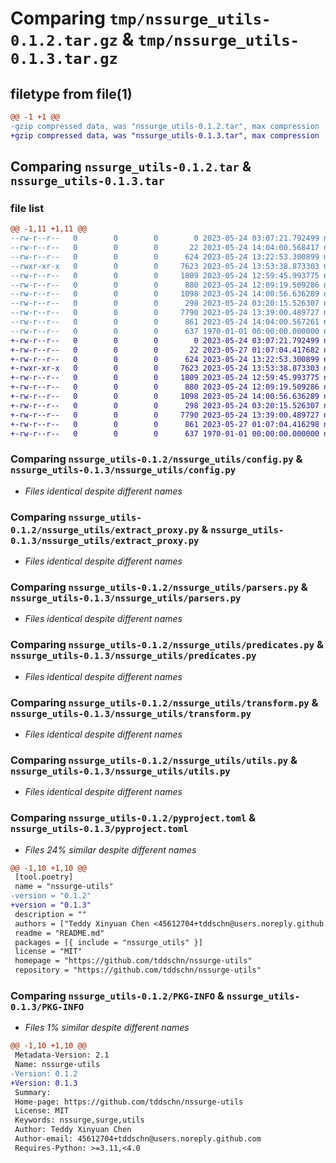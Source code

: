 # Comparing `tmp/nssurge_utils-0.1.2.tar.gz` & `tmp/nssurge_utils-0.1.3.tar.gz`

## filetype from file(1)

```diff
@@ -1 +1 @@
-gzip compressed data, was "nssurge_utils-0.1.2.tar", max compression
+gzip compressed data, was "nssurge_utils-0.1.3.tar", max compression
```

## Comparing `nssurge_utils-0.1.2.tar` & `nssurge_utils-0.1.3.tar`

### file list

```diff
@@ -1,11 +1,11 @@
--rw-r--r--   0        0        0        0 2023-05-24 03:07:21.792499 nssurge_utils-0.1.2/README.md
--rw-r--r--   0        0        0       22 2023-05-24 14:04:00.568417 nssurge_utils-0.1.2/nssurge_utils/__init__.py
--rw-r--r--   0        0        0      624 2023-05-24 13:22:53.300899 nssurge_utils-0.1.2/nssurge_utils/config.py
--rwxr-xr-x   0        0        0     7623 2023-05-24 13:53:38.873303 nssurge_utils-0.1.2/nssurge_utils/extract_proxy.py
--rw-r--r--   0        0        0     1809 2023-05-24 12:59:45.993775 nssurge_utils-0.1.2/nssurge_utils/parsers.py
--rw-r--r--   0        0        0      880 2023-05-24 12:09:19.509286 nssurge_utils-0.1.2/nssurge_utils/predicates.py
--rw-r--r--   0        0        0     1098 2023-05-24 14:00:56.636289 nssurge_utils-0.1.2/nssurge_utils/transform.py
--rw-r--r--   0        0        0      298 2023-05-24 03:20:15.526307 nssurge_utils-0.1.2/nssurge_utils/types.py
--rw-r--r--   0        0        0     7790 2023-05-24 13:39:00.489727 nssurge_utils-0.1.2/nssurge_utils/utils.py
--rw-r--r--   0        0        0      861 2023-05-24 14:04:00.567261 nssurge_utils-0.1.2/pyproject.toml
--rw-r--r--   0        0        0      637 1970-01-01 00:00:00.000000 nssurge_utils-0.1.2/PKG-INFO
+-rw-r--r--   0        0        0        0 2023-05-24 03:07:21.792499 nssurge_utils-0.1.3/README.md
+-rw-r--r--   0        0        0       22 2023-05-27 01:07:04.417682 nssurge_utils-0.1.3/nssurge_utils/__init__.py
+-rw-r--r--   0        0        0      624 2023-05-24 13:22:53.300899 nssurge_utils-0.1.3/nssurge_utils/config.py
+-rwxr-xr-x   0        0        0     7623 2023-05-24 13:53:38.873303 nssurge_utils-0.1.3/nssurge_utils/extract_proxy.py
+-rw-r--r--   0        0        0     1809 2023-05-24 12:59:45.993775 nssurge_utils-0.1.3/nssurge_utils/parsers.py
+-rw-r--r--   0        0        0      880 2023-05-24 12:09:19.509286 nssurge_utils-0.1.3/nssurge_utils/predicates.py
+-rw-r--r--   0        0        0     1098 2023-05-24 14:00:56.636289 nssurge_utils-0.1.3/nssurge_utils/transform.py
+-rw-r--r--   0        0        0      298 2023-05-24 03:20:15.526307 nssurge_utils-0.1.3/nssurge_utils/types.py
+-rw-r--r--   0        0        0     7790 2023-05-24 13:39:00.489727 nssurge_utils-0.1.3/nssurge_utils/utils.py
+-rw-r--r--   0        0        0      861 2023-05-27 01:07:04.416298 nssurge_utils-0.1.3/pyproject.toml
+-rw-r--r--   0        0        0      637 1970-01-01 00:00:00.000000 nssurge_utils-0.1.3/PKG-INFO
```

### Comparing `nssurge_utils-0.1.2/nssurge_utils/config.py` & `nssurge_utils-0.1.3/nssurge_utils/config.py`

 * *Files identical despite different names*

### Comparing `nssurge_utils-0.1.2/nssurge_utils/extract_proxy.py` & `nssurge_utils-0.1.3/nssurge_utils/extract_proxy.py`

 * *Files identical despite different names*

### Comparing `nssurge_utils-0.1.2/nssurge_utils/parsers.py` & `nssurge_utils-0.1.3/nssurge_utils/parsers.py`

 * *Files identical despite different names*

### Comparing `nssurge_utils-0.1.2/nssurge_utils/predicates.py` & `nssurge_utils-0.1.3/nssurge_utils/predicates.py`

 * *Files identical despite different names*

### Comparing `nssurge_utils-0.1.2/nssurge_utils/transform.py` & `nssurge_utils-0.1.3/nssurge_utils/transform.py`

 * *Files identical despite different names*

### Comparing `nssurge_utils-0.1.2/nssurge_utils/utils.py` & `nssurge_utils-0.1.3/nssurge_utils/utils.py`

 * *Files identical despite different names*

### Comparing `nssurge_utils-0.1.2/pyproject.toml` & `nssurge_utils-0.1.3/pyproject.toml`

 * *Files 24% similar despite different names*

```diff
@@ -1,10 +1,10 @@
 [tool.poetry]
 name = "nssurge-utils"
-version = "0.1.2"
+version = "0.1.3"
 description = ""
 authors = ["Teddy Xinyuan Chen <45612704+tddschn@users.noreply.github.com>"]
 readme = "README.md"
 packages = [{ include = "nssurge_utils" }]
 license = "MIT"
 homepage = "https://github.com/tddschn/nssurge-utils"
 repository = "https://github.com/tddschn/nssurge-utils"
```

### Comparing `nssurge_utils-0.1.2/PKG-INFO` & `nssurge_utils-0.1.3/PKG-INFO`

 * *Files 1% similar despite different names*

```diff
@@ -1,10 +1,10 @@
 Metadata-Version: 2.1
 Name: nssurge-utils
-Version: 0.1.2
+Version: 0.1.3
 Summary: 
 Home-page: https://github.com/tddschn/nssurge-utils
 License: MIT
 Keywords: nssurge,surge,utils
 Author: Teddy Xinyuan Chen
 Author-email: 45612704+tddschn@users.noreply.github.com
 Requires-Python: >=3.11,<4.0
```

